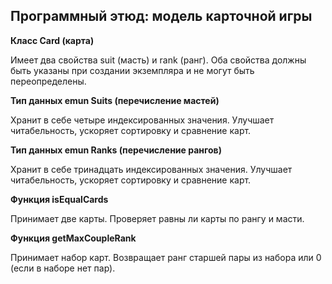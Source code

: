 ## Программный этюд: модель карточной игры

**Класс Card (карта)**

Имеет два свойства suit (масть) и rank (ранг).
Оба свойства должны быть указаны при создании экземпляра и не могут быть переопределены.

**Тип данных emun Suits (перечисление мастей)**

Хранит в себе четыре индексированных значения.
Улучшает читабельность, ускоряет сортировку и сравнение карт.

**Тип данных emun Ranks (перечисление рангов)**

Хранит в себе тринадцать индексированных значения.
Улучшает читабельность, ускоряет сортировку и сравнение карт.

**Функция isEqualCards**

Принимает две карты. Проверяет равны ли карты по рангу и масти.

**Функция getMaxCoupleRank**

Принимает набор карт. Возвращает ранг старшей пары из набора или 0 (если в наборе нет пар).
